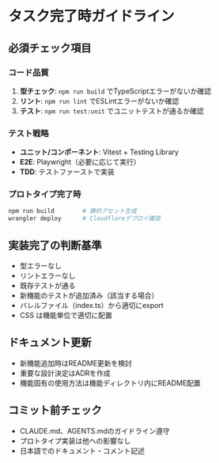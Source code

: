 # タスク完了時ガイドライン

## 必須チェック項目

### コード品質
1. **型チェック**: `npm run build` でTypeScriptエラーがないか確認
2. **リント**: `npm run lint` でESLintエラーがないか確認  
3. **テスト**: `npm run test:unit` でユニットテストが通るか確認

### テスト戦略
- **ユニット/コンポーネント**: Vitest + Testing Library
- **E2E**: Playwright（必要に応じて実行）
- **TDD**: テストファーストで実装

### プロトタイプ完了時
```bash
npm run build        # 静的アセット生成
wrangler deploy      # Cloudflareデプロイ確認
```

## 実装完了の判断基準
- 型エラーなし
- リントエラーなし  
- 既存テストが通る
- 新機能のテストが追加済み（該当する場合）
- バレルファイル（index.ts）から適切にexport
- CSS は機能単位で適切に配置

## ドキュメント更新
- 新機能追加時はREADME更新を検討
- 重要な設計決定はADRを作成
- 機能固有の使用方法は機能ディレクトリ内にREADME配置

## コミット前チェック
- CLAUDE.md、AGENTS.mdのガイドライン遵守
- プロトタイプ実装は他への影響なし
- 日本語でのドキュメント・コメント記述